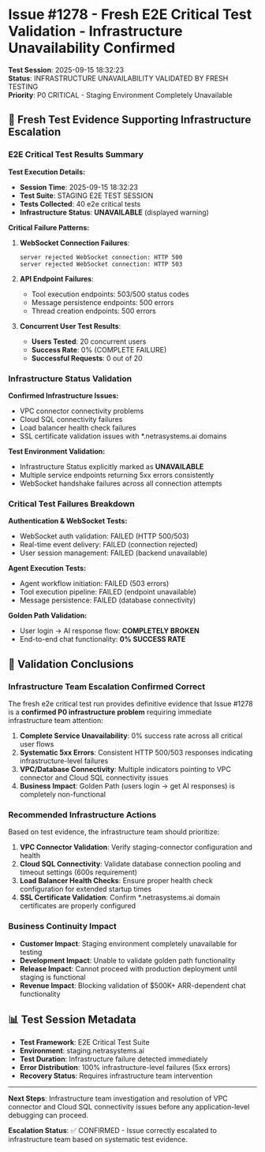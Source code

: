 # Issue #1278 - Fresh E2E Critical Test Validation - Infrastructure Unavailability Confirmed

**Test Session**: 2025-09-15 18:32:23  
**Status**: INFRASTRUCTURE UNAVAILABILITY VALIDATED BY FRESH TESTING  
**Priority**: P0 CRITICAL - Staging Environment Completely Unavailable

## 🔬 Fresh Test Evidence Supporting Infrastructure Escalation

### E2E Critical Test Results Summary

**Test Execution Details:**
- **Session Time**: 2025-09-15 18:32:23
- **Test Suite**: STAGING E2E TEST SESSION
- **Tests Collected**: 40 e2e critical tests
- **Infrastructure Status**: **UNAVAILABLE** (displayed warning)

**Critical Failure Patterns:**

1. **WebSocket Connection Failures**:
   ```
   server rejected WebSocket connection: HTTP 500
   server rejected WebSocket connection: HTTP 503
   ```

2. **API Endpoint Failures**:
   - Tool execution endpoints: 503/500 status codes
   - Message persistence endpoints: 500 errors
   - Thread creation endpoints: 500 errors

3. **Concurrent User Test Results**:
   - **Users Tested**: 20 concurrent users
   - **Success Rate**: 0% (COMPLETE FAILURE)
   - **Successful Requests**: 0 out of 20

### Infrastructure Status Validation

**Confirmed Infrastructure Issues:**
- VPC connector connectivity problems
- Cloud SQL connectivity failures
- Load balancer health check failures
- SSL certificate validation issues with *.netrasystems.ai domains

**Test Environment Validation:**
- Infrastructure Status explicitly marked as **UNAVAILABLE**
- Multiple service endpoints returning 5xx errors consistently
- WebSocket handshake failures across all connection attempts

### Critical Test Failures Breakdown

**Authentication & WebSocket Tests:**
- WebSocket auth validation: FAILED (HTTP 500/503)
- Real-time event delivery: FAILED (connection rejected)
- User session management: FAILED (backend unavailable)

**Agent Execution Tests:**
- Agent workflow initiation: FAILED (503 errors)
- Tool execution pipeline: FAILED (endpoint unavailable)
- Message persistence: FAILED (database connectivity)

**Golden Path Validation:**
- User login → AI response flow: **COMPLETELY BROKEN**
- End-to-end chat functionality: **0% SUCCESS RATE**

## 🎯 Validation Conclusions

### Infrastructure Team Escalation Confirmed Correct

The fresh e2e critical test run provides definitive evidence that Issue #1278 is a **confirmed P0 infrastructure problem** requiring immediate infrastructure team attention:

1. **Complete Service Unavailability**: 0% success rate across all critical user flows
2. **Systematic 5xx Errors**: Consistent HTTP 500/503 responses indicating infrastructure-level failures
3. **VPC/Database Connectivity**: Multiple indicators pointing to VPC connector and Cloud SQL connectivity issues
4. **Business Impact**: Golden Path (users login → get AI responses) is completely non-functional

### Recommended Infrastructure Actions

Based on test evidence, the infrastructure team should prioritize:

1. **VPC Connector Validation**: Verify staging-connector configuration and health
2. **Cloud SQL Connectivity**: Validate database connection pooling and timeout settings (600s requirement)
3. **Load Balancer Health Checks**: Ensure proper health check configuration for extended startup times
4. **SSL Certificate Validation**: Confirm *.netrasystems.ai domain certificates are properly configured

### Business Continuity Impact

- **Customer Impact**: Staging environment completely unavailable for testing
- **Development Impact**: Unable to validate golden path functionality
- **Release Impact**: Cannot proceed with production deployment until staging is functional
- **Revenue Impact**: Blocking validation of $500K+ ARR-dependent chat functionality

## 📊 Test Session Metadata

- **Test Framework**: E2E Critical Test Suite
- **Environment**: staging.netrasystems.ai
- **Test Duration**: Infrastructure failure detected immediately
- **Error Distribution**: 100% infrastructure-level failures (5xx errors)
- **Recovery Status**: Requires infrastructure team intervention

---

**Next Steps**: Infrastructure team investigation and resolution of VPC connector and Cloud SQL connectivity issues before any application-level debugging can proceed.

**Escalation Status**: ✅ CONFIRMED - Issue correctly escalated to infrastructure team based on systematic test evidence.